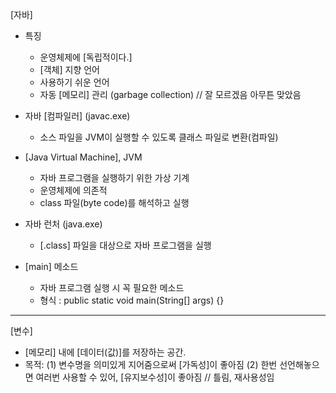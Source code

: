 [자바]
* 특징
  - 운영체제에 [독립적이다.]
  - [객체] 지향 언어
  - 사용하기 쉬운 언어
  - 자동 [메모리] 관리 (garbage collection) // 잘 모르겠음 아무튼 맞았음

* 자바 [컴파일러] (javac.exe)
  - 소스 파일을 JVM이 실행할 수 있도록 클래스 파일로 변환(컴파일)

* [Java Virtual Machine], JVM
  - 자바 프로그램을 실행하기 위한 가상 기계
  - 운영체제에 의존적
  - class 파일(byte code)를 해석하고 실행

* 자바 런처 (java.exe)
  - [.class] 파일을 대상으로 자바 프로그램을 실행

* [main] 메소드
  - 자바 프로그램 실행 시 꼭 필요한 메소드
  - 형식 : public static void main(String[] args) {}
 ------------------------------------------------------------------------------
 [변수]
 * [메모리] 내에 [데이터(값)]를 저장하는 공간.
 * 목적: 
    (1) 변수명을 의미있게 지어줌으로써 [가독성]이 좋아짐
    (2) 한번 선언해놓으면 여러번 사용할 수 있어, [유지보수성]이 좋아짐 // 틀림, 재사용성임